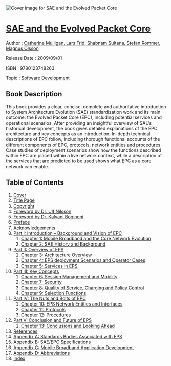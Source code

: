 ![Cover image for SAE and the Evolved Packet Core](https://imgdetail.ebookreading.net/cover/cover/software_development/EB9780123748263.jpg)

[SAE and the Evolved Packet Core](https://ebookreading.net/view/book/SAE+and+the+Evolved+Packet+Core-EB9780123748263_1.html "SAE and the Evolved Packet Core")
====================================================================================================================

Author : [Catherine Mulligan](https://ebookreading.net/search/author/Catherine+Mulligan),[ Lars Frid](https://ebookreading.net/search/author/+Lars+Frid),[ Shabnam Sultana](https://ebookreading.net/search/author/+Shabnam+Sultana),[ Stefan Rommer](https://ebookreading.net/search/author/+Stefan+Rommer),[ Magnus Olsson](https://ebookreading.net/search/author/+Magnus+Olsson)

Release Date : 2009/09/01

ISBN : 9780123748263

Topic : [Software Development](https://ebookreading.net/search/category/software-development)

Book Description
-----------------

This book provides a clear, concise, complete and authoritative introduction to System Architecture Evolution (SAE) standardization work and its main outcome: the Evolved Packet Core (EPC), including potential services and operational scenarios. After providing an insightful overview of SAE’s historical development, the book gives detailed explanations of the EPC architecture and key concepts as an introduction. In-depth technical descriptions of EPC follow, including thorough functional accounts of the different components of EPC, protocols, network entities and procedures. Case studies of deployment scenarios show how the functions described within EPC are placed within a live network context, while a description of the services that are predicted to be used shows what EPC as a core network can enable.
              
Table of Contents
-----------------

1. [Cover](https://ebookreading.net/view/book/SAE+and+the+Evolved+Packet+Core-EB9780123748263_1.html)
1. [Title Page](https://ebookreading.net/view/book/SAE+and+the+Evolved+Packet+Core-EB9780123748263_2.html)
1. [Copyright](https://ebookreading.net/view/book/SAE+and+the+Evolved+Packet+Core-EB9780123748263_3.html)
1. [Foreword by Dr. Ulf Nilsson](https://ebookreading.net/view/book/SAE+and+the+Evolved+Packet+Core-EB9780123748263_4.html)
1. [Foreword by Dr. Kalyani Bogineni](https://ebookreading.net/view/book/SAE+and+the+Evolved+Packet+Core-EB9780123748263_5.html)
1. [Preface](https://ebookreading.net/view/book/SAE+and+the+Evolved+Packet+Core-EB9780123748263_6.html)
1. [Acknowledgements](https://ebookreading.net/view/book/SAE+and+the+Evolved+Packet+Core-EB9780123748263_7.html)
1. [Part I: Introduction – Background and Vision of EPC](https://ebookreading.net/view/book/SAE+and+the+Evolved+Packet+Core-EB9780123748263_8.html)
    1. [Chapter 1: Mobile Broadband and the Core Network Evolution](https://ebookreading.net/view/book/SAE+and+the+Evolved+Packet+Core-EB9780123748263_9.html)
    1. [Chapter 2: SAE History and Background](https://ebookreading.net/view/book/SAE+and+the+Evolved+Packet+Core-EB9780123748263_10.html)
1. [Part II: Overview of EPS](https://ebookreading.net/view/book/SAE+and+the+Evolved+Packet+Core-EB9780123748263_11.html)
    1. [Chapter 3: Architecture Overview](https://ebookreading.net/view/book/SAE+and+the+Evolved+Packet+Core-EB9780123748263_12.html)
    1. [Chapter 4: EPS deployment Scenarios and Operator Cases](https://ebookreading.net/view/book/SAE+and+the+Evolved+Packet+Core-EB9780123748263_13.html)
    1. [Chapter 5: Services in EPS](https://ebookreading.net/view/book/SAE+and+the+Evolved+Packet+Core-EB9780123748263_14.html)
1. [Part III: Key Concepts](https://ebookreading.net/view/book/SAE+and+the+Evolved+Packet+Core-EB9780123748263_15.html)
    1. [Chapter 6: Session Management and Mobility](https://ebookreading.net/view/book/SAE+and+the+Evolved+Packet+Core-EB9780123748263_16.html)
    1. [Chapter 7: Security](https://ebookreading.net/view/book/SAE+and+the+Evolved+Packet+Core-EB9780123748263_17.html)
    1. [Chapter 8: Quality of Service, Charging and Policy Control](https://ebookreading.net/view/book/SAE+and+the+Evolved+Packet+Core-EB9780123748263_18.html)
    1. [Chapter 9: Selection Functions](https://ebookreading.net/view/book/SAE+and+the+Evolved+Packet+Core-EB9780123748263_19.html)
1. [Part IV: The Nuts and Bolts of EPC](https://ebookreading.net/view/book/SAE+and+the+Evolved+Packet+Core-EB9780123748263_20.html)
    1. [Chapter 10: EPS Network Entities and Interfaces](https://ebookreading.net/view/book/SAE+and+the+Evolved+Packet+Core-EB9780123748263_21.html)
    1. [Chapter 11: Protocols](https://ebookreading.net/view/book/SAE+and+the+Evolved+Packet+Core-EB9780123748263_22.html)
    1. [Chapter 12: Procedures](https://ebookreading.net/view/book/SAE+and+the+Evolved+Packet+Core-EB9780123748263_23.html)
1. [Part V: Conclusion and Future of EPS](https://ebookreading.net/view/book/SAE+and+the+Evolved+Packet+Core-EB9780123748263_24.html)
    1. [Chapter 13: Conclusions and Looking Ahead](https://ebookreading.net/view/book/SAE+and+the+Evolved+Packet+Core-EB9780123748263_25.html)
1. [References](https://ebookreading.net/view/book/SAE+and+the+Evolved+Packet+Core-EB9780123748263_26.html)
1. [Appendix A: Standards Bodies Associated with EPS](https://ebookreading.net/view/book/SAE+and+the+Evolved+Packet+Core-EB9780123748263_27.html)
1. [Appendix B: SAE/EPC Specifications](https://ebookreading.net/view/book/SAE+and+the+Evolved+Packet+Core-EB9780123748263_28.html)
1. [Appendix C: Mobile Broadband Application Development](https://ebookreading.net/view/book/SAE+and+the+Evolved+Packet+Core-EB9780123748263_29.html)
1. [Appendix D: Abbreviations](https://ebookreading.net/view/book/SAE+and+the+Evolved+Packet+Core-EB9780123748263_30.html)
1. [Index](https://ebookreading.net/view/book/SAE+and+the+Evolved+Packet+Core-EB9780123748263_0.html)
